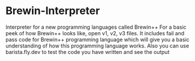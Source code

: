 # Brewin-Interpreter
Interpreter for a new programming languages called Brewin++
For a basic peek of how Brewin++ looks like, open v1, v2, v3 files. It includes fail and pass code for Brewin++ programming language which will give you a basic understanding of how this programming language works. 
Also you can use barista.fly.dev to test the code you have written and see the output
